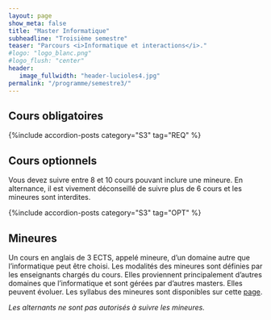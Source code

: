 ```yaml
---
layout: page
show_meta: false
title: "Master Informatique"
subheadline: "Troisième semestre"
teaser: "Parcours <i>Informatique et interactions</i>."
#logo: "logo_blanc.png"
#logo_flush: "center"
header:
   image_fullwidth: "header-lucioles4.jpg"
permalink: "/programme/semestre3/"
---
```


## Cours obligatoires ##

{%include accordion-posts category="S3" tag="REQ" %}

## Cours optionnels ##

Vous devez suivre entre 8 et 10 cours pouvant inclure une mineure.
En alternance, il est vivement déconseillé de suivre plus de 6 cours et les mineures sont interdites.

{%include accordion-posts category="S3" tag="OPT" %}

## Mineures ##
  
Un cours en anglais de 3 ECTS, appelé mineure, d’un domaine autre que l’informatique peut être choisi.
Les modalités des mineures sont définies par les enseignants chargés du cours.
Elles proviennent principalement d’autres domaines que l’informatique et sont gérées par d’autres masters. Elles peuvent évoluer.
Les syllabus des mineures sont disponibles sur cette [page](http://web.univ-cotedazur.fr/en/eur/ds4h/graduate-school/masters-programs/minor/minors/20202021minors/copy_of_web-technologies "page des masters DS4H").

*Les alternants ne sont pas autorisés à suivre les mineures.*
